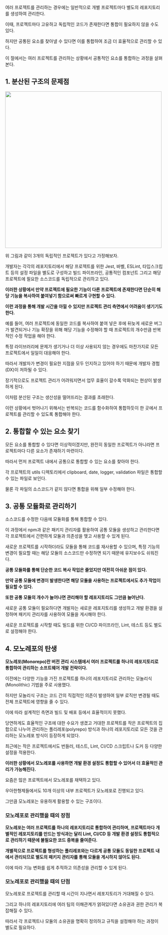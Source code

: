 여러 프로젝트를 관리하는 경우에는 일반적으로 개별 프로젝트마다 별도의 레포지토리를 생성하여 관리한다.

이때, 프로젝트마다 고유하고 독립적인 코드가 존재한다면 통합이 필요하지 않을 수도 있다.

하지만 공통된 요소를 찾아낼 수 있다면 이를 통합하여 조금 더 효율적으로 관리할 수 있다.

이 절에서는 여러 프로젝트를 관리하는 상황에서 공통적인 요소를 통합하는 과정을 살펴본다.

## 1. 분산된 구조의 문제점

<img width="500" alt="" src="https://github.com/user-attachments/assets/b2e9e556-2988-4263-b9f2-ed48f29db309" />

위 그림과 같이 3개의 독립적인 프로젝트가 있다고 가정해보자.

개발자는 각각의 레포지토리에서 해당 프로젝트를 위한 Jest, 바벨, ESLint, 타입스크립트 등의 설정 파일을 별도로 구성하고 빌드 파이프라인, 공통적인 컴포넌트 그리고 해당 프로젝트에 필요한 소스코드를 독립적으로 관리하고 있다.

**이러한 상황에서 만약 프로젝트에 필요한 기능이 다른 프로젝트에 존재한다면 단순히 해당 기능을 복사하여 붙여넣기 함으로써 빠르게 구현할 수 있다.**

**이런 과정을 통해 개발 시간을 아낄 수 있지만 프로젝트 관리 측면에서 어려움이 생기기도 한다.**

예를 들어, 여러 프로젝트에 동일한 코드를 복사하여 붙여 넣은 후에 뒤늦게 새로운 버그가 발견되거나 기능 확장을 위해 해당 기능을 수정해야 할 때 프로젝트의 개수만큼 반복적인 수정 작업을 해야 한다.

특정 라이브러리에 문제가 생기거나 더 이상 사용되지 않는 경우에도 마찬가지로 모든 프로젝트에서 일일이 대응해야 한다.

따라서 개발자가 변경이 필요한 지점을 모두 인지하고 있어야 하기 때문에 개발자 경험(DX)이 저하될 수 있다.

장기적으로도 프로젝트 관리가 어려워지면서 업무 효율이 갈수록 악화되는 현상이 발생하게 된다.

이처럼 분산된 구조는 생산성을 떨어뜨리는 결과를 초래한다.

이런 상황에서 벗어나기 위해서는 반복되는 코드를 함수화하여 통합하듯이 한 곳에서 프로젝트를 관리할 수 있도록 통합해야 한다.

## 2. 통합할 수 있는 요소 찾기

모든 요소를 통합할 수 있다면 이상적이겠지만, 완전히 동일한 프로젝트가 아니라면 프로젝트마다 다른 요소가 존재하기 마련이다.

따라서 먼저 프로젝트 내에서 공통으로 통합할 수 있는 요소를 찾아야 한다.

각 프로젝트의 utils 디렉토리에서 clipboard, date, logger, validation 파일은 통합할 수 있는 파일로 보인다.

물론 각 파일의 소스코드가 같지 않다면 통합을 위해 일부 수정해야 한다.

## 3. 공통 모듈화로 관리하기

소스코드를 수정한 다음에 모듈화를 통해 통합할 수 있다.

이 과정에서 npm과 같은 패키지 관리자를 활용하여 공통 모듈을 생성하고 관리한다면 각 프로젝트에서 간편하게 모듈과 의존성을 맺고 사용할 수 있게 된다.

새로운 프로젝트를 시작하더라도 모듈을 통해 코드를 재사용할 수 있으며, 특정 기능의 변경이 필요할 때는 해당 모듈의 소스코드만 수정하면 되기 때문에 유지보수도 쉬워진다.

**공통 모듈화를 통해 단순한 코드 복사 작업은 줄었지만 여전히 아쉬운 점이 있다.**

**만약 공통 모듈에 변경이 발생한다면 해당 모듈을 사용하는 프로젝트에서도 추가 작업이 필요할 수 있다.**

**또한 공통 모듈의 개수가 늘어나면 관리해야 할 레포지토리도 그만큼 늘어난다.**

새로운 공통 모듈이 필요하다면 개발자는 새로운 레포지토리를 생성하고 개발 환경을 설정하며 패키지 관리자를 사용하여 모듈을 게시해야 한다.

새로운 프로젝트를 시작할 때도 빌드를 위한 CI/CD 파이프라인, Lint, 테스트 등도 별도로 설정해야 한다.

## 4. 모노레포의 탄생

**모노레포(Monorepo)란 버전 관리 시스템에서 여러 프로젝트를 하나의 레포지토리로 통합하여 관리하는 소프트웨어 개발 전략이다.**

이전에는 다양한 기능을 가진 프로젝트를 하나의 레포지토리로 관리하는 모놀리식(Monolithic) 기법을 주로 사용했다.

하지만 모놀리식 구조는 코드 간의 직접적인 의존이 발생하여 일부 로직만 변경될 때도 전체 프로젝트에 영향을 줄 수 있다.

이에 따라 설계적인 측면과 빌드 및 배포 등에서 효율적이지 못했다.

당연하게도 효율적인 구조에 대한 수요가 생겼고 거대한 프로젝트를 작은 프로젝트의 집합으로 나누어 관리하는 폴리레포(polyrepo) 방식과 하나의 레포지토리로 모든 것을 관리하는 모노레포 방식이 등장하게 되었다.

최근에는 작은 프로젝트에서도 번들러, 테스트, Lint, CI/CD 스크립트나 도커 등 다양한 설정을 적용한다.

**이러한 상황에서 모노레포를 사용하면 개발 환경 설정도 통합할 수 있어서 더 효율적인 관리가 가능해진다.**

요즘은 많은 프로젝트에서 모노레포를 채택하고 있다.

우아한형제들에서도 10개 이상의 내부 프로젝트가 모노레포로 진행되고 있다.

그만큼 모노레포는 유용하게 활용할 수 있는 구조이다.

### 모노레포로 관리했을 때의 장점

**모노레포는 여러 프로젝트를 하나의 레포지토리로 통합하여 관리하며, 프로젝트마다 개별적인 레포지토리를 만드는 방식과는 달리 Lint, CI/CD 등 개발 환경 설정도 통합적으로 관리하기 때문에 불필요한 코드 중복을 줄여준다.**

**개별적으로 프로젝트를 형성하는 폴리레포와는 다르게 공통 모듈도 동일한 프로젝트 내에서 관리되므로 별도의 패키지 관리자를 통해 모듈을 게시하지 않아도 된다.**

이에 따라 기능 변화를 쉽게 추적하고 의존성을 관리할 수 있게 된다.

### 모노레포로 관리했을 때의 단점

모노레포로 프로젝트를 관리할 때 시간이 지나면서 레포지토리가 거대해질 수 있다.

그리고 하나의 레포지토리에 여러 팀의 이해관계가 얽혀있다면 소유권과 권한 관리가 복잡해질 수 있다.

따라서 각 프로젝트나 모듈의 소유권을 명확히 정의하고 규칙을 설정해야 하는 과정이 별도로 필요하다.

